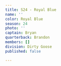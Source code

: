 ```yaml
---
title: S24 - Royal Blue
name: ''
color: Royal Blue
season: 24
photo: ''
captain: Bryan
quarterback: Brandon
members: []
division: Dirty Goose
published: false

---
```

